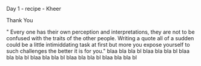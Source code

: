 Day 1 - recipe - Kheer

Thank You

" Every one has their own perception and interpretations, they are not to be confused with the traits of the other people. Writing a quote all of a sudden could be a little intimiddating task at first but more you expose yourself to such challenges the better it is for you." blaa bla bla bl blaa bla bla bl blaa bla bla bl blaa bla bla bl blaa bla bla bl blaa bla bla bl 
